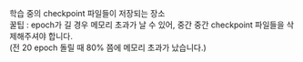 학습 중의 checkpoint 파일들이 저장되는 장소
<br>
꿀팁 : epoch가 길 경우 메모리 초과가 날 수 있어, 중간 중간 checkpoint 파일들을 삭제해주셔야 합니다.
<br>
(전 20 epoch 돌릴 때 80% 쯤에 메모리 초과가 났습니다.)
